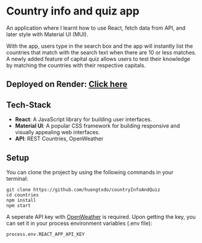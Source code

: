 # Country info and quiz app

An application where I learnt how to use React, fetch data from API, and later style with Material UI (MUI).

With the app, users type in the search box and the app will instantly list the countries that match with the search text when there are 10 or less matches. A newly added feature of capital quiz allows users to test their knowledge by matching the countries with their respective capitals.

## Deployed on Render: <a href="https://country-info-and-capital-quiz.netlify.app/"> Click here </a>

## Tech-Stack

- **React**: A JavaScript library for building user interfaces.
- **Material UI**: A popular CSS framework for building responsive and visually appealing web interfaces.
- **API**: REST Countries, OpenWeather

## Setup

You can clone the project by using the following commands in your terminal:

```
git clone https://github.com/huongtxdo/countryInfoAndQuiz
cd countries
npm install
npm start
```

A seperate API key with <a href="https://home.openweathermap.org/users/sign_up">OpenWeather</a> is required. Upon getting the key, you can set it in your process environment variables (.env file):

```
process.env.REACT_APP_API_KEY
```

